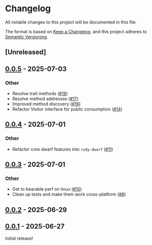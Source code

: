 # Changelog

All notable changes to this project will be documented in this file.

The format is based on [Keep a Changelog](https://keepachangelog.com/en/1.0.0/),
and this project adheres to [Semantic Versioning](https://semver.org/spec/v2.0.0.html).

## [Unreleased]

## [0.0.5](https://github.com/samscott89/rudy/compare/rudy-db-v0.0.4...rudy-db-v0.0.5) - 2025-07-03

### Other

- Resolve trait methods ([#18](https://github.com/samscott89/rudy/pull/18))
- Resolve method addresses ([#17](https://github.com/samscott89/rudy/pull/17))
- Improved method discovery ([#16](https://github.com/samscott89/rudy/pull/16))
- Refactor Visitor interface for public consumption ([#14](https://github.com/samscott89/rudy/pull/14))

## [0.0.4](https://github.com/samscott89/rudy/compare/rudy-db-v0.0.3...rudy-db-v0.0.4) - 2025-07-01

### Other

- Refactor core dwarf features into `rudy-dwarf` ([#11](https://github.com/samscott89/rudy/pull/11))

## [0.0.3](https://github.com/samscott89/rudy/compare/rudy-db-v0.0.2...rudy-db-v0.0.3) - 2025-07-01

### Other

- Get to bearable perf on linux ([#10](https://github.com/samscott89/rudy/pull/10))
- Clean up tests and make them work cross-platform ([#8](https://github.com/samscott89/rudy/pull/8))

## [0.0.2](https://github.com/samscott89/rudy/compare/rudy-db-v0.0.1...rudy-db-v0.0.2) - 2025-06-29

## [0.0.1](https://github.com/samscott89/rudy/releases/tag/rudy-db-v0.0.1) - 2025-06-27

Initial release!
